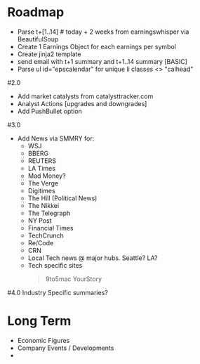 # Roadmap                                                              
* Parse t+[1..14] # today + 2 weeks from earningswhisper via BeautifulSoup
* Create 1 Earnings Object for each earnings per symbol                   
* Create jinja2 template                                                  
* send email with t+1 summary and t+1..14 summary [BASIC]                 
* Parse ul id="epscalendar" for unique li classes <> "calhead"

#2.0
* Add market catalysts from catalysttracker.com  
* Analyst Actions [upgrades and downgrades] 
* Add PushBullet option

#3.0
* Add News via SMMRY for:
	- WSJ
	- BBERG
	- REUTERS
	- LA Times
	- Mad Money?
	- The Verge
	- Digitimes
	- The Hill (Political News)
	- The Nikkei
	- The Telegraph
	- NY Post
	- Financial Times
	- TechCrunch
	- Re/Code
	- CRN 
	- Local Tech news @ major hubs. Seattle? LA?
	- Tech specific sites
		> 9to5mac
		> YourStory

#4.0
Industry Specific summaries?


# Long Term
* Economic Figures
* Company Events / Developments
*
